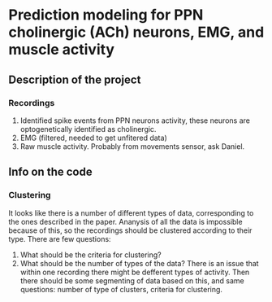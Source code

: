 # Prediction modeling for PPN cholinergic (ACh) neurons, EMG, and muscle activity
## Description of the project
### Recordings 
1. Identified spike events from PPN neurons activity, these neurons are optogenetically identified as cholinergic.
2. EMG (filtered, needed to get unfitered data)
3. Raw muscle activity. Probably from movements sensor, ask Daniel.
## Info on the code
### Clustering
It looks like there is a number of different types of data, corresponding to the ones described in the paper. Ananysis of all the data is impossible because of this, so the recordings should be clustered according to their type.
There are few questions:
1. What should be the criteria for clustering?
2. What should be the number of types of the data?
There is an issue that within one recording there might be defferent types of activity. Then there should be some segmenting of data based on this, and same questions: number of type of clusters, criteria for clustering.
